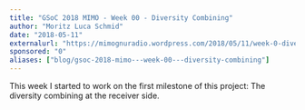 ```yaml
---
title: "GSoC 2018 MIMO - Week 00 - Diversity Combining"
author: "Moritz Luca Schmid"
date: "2018-05-11"
externalurl: "https://mimognuradio.wordpress.com/2018/05/11/week-0-diversity-combining/"
sponsored: "0"
aliases: ["blog/gsoc-2018-mimo---week-00---diversity-combining"]
---
```

This week I started to work on the first milestone of this project: The diversity combining at the receiver side.
<!--more-->